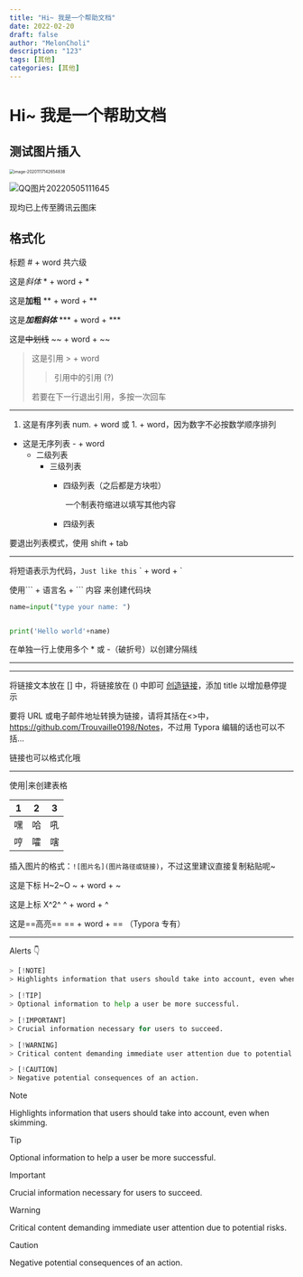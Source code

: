 ```yaml
---
title: "Hi~ 我是一个帮助文档"
date: 2022-02-20
draft: false
author: "MelonCholi"
description: "123"
tags: [其他]
categories: [其他]
---
```


# 	Hi~ 我是一个帮助文档

## 测试图片插入

<img src="http://markdown-1303167219.cos.ap-shanghai.myqcloud.com/image-20201117142654838.png" alt="image-20201117142654838" style="zoom:50%;" />

![QQ图片20220505111645](https://markdown-1303167219.cos.ap-shanghai.myqcloud.com/QQ%E5%9B%BE%E7%89%8720220505111645.jpg)

现均已上传至腾讯云图床

## 格式化

标题	# + word	共六级

这是*斜体*	* + word + *

这是**加粗**	** + word + **

这是***加粗斜体***	\*\*\* + word + \*\*\*

这是~~中划线~~	\~\~ + word + \~\~

> 这是引用	\> + word
>
> > 引用中的引用 (?)
>
> 若要在下一行退出引用，多按一次回车

-----

1. 这是有序列表	num. + word 或 1. + word，因为数字不必按数学顺序排列

- 这是无序列表	- + word
  - 二级列表
    - 三级列表
      - 四级列表（之后都是方块啦）

        ​	一个制表符缩进以填写其他内容

      - 四级列表

要退出列表模式，使用 shift + tab

-----

将短语表示为代码，`Just like this`	\` + word + \`

使用\`\`\` + 语言名 + \`\`\` 内容 来创建代码块

```py
name=input("type your name: ")


print('Hello world'+name)
```

在单独一行上使用多个 * 或 -（破折号）以创建分隔线

********

--------------

将链接文本放在 [] 中，将链接放在 () 中即可 [创造链接](www.trouvaille0198.top "A mysterious website")，添加 title 以增加悬停提示

要将 URL 或电子邮件地址转换为链接，请将其括在<>中，<https://github.com/Trouvaille0198/Notes>，不过用 Typora 编辑的话也可以不括...

链接也可以格式化哦

-----

使用|来创建表格

| 1   | 2   | 3   |
| --- | --- | --- |
| 嘿  | 哈  | 吼  |
| 哼  | 嚯  | 嗐  |

插入图片的格式：`![图片名](图片路径或链接)`，不过这里建议直接复制粘贴呢~

这是下标 H~2~O	\~ + word + \~

这是上标 X^2^	\^ + word + \^

这是==高亮==	\=\= + word + \=\= （Typora 专有）

<!--stackedit_data:
eyJoaXN0b3J5IjpbLTg4MjY1NzkzNl19
-->

---

Alerts 👇

```py
> [!NOTE]  
> Highlights information that users should take into account, even when skimming.

> [!TIP]
> Optional information to help a user be more successful.

> [!IMPORTANT]  
> Crucial information necessary for users to succeed.

> [!WARNING]  
> Critical content demanding immediate user attention due to potential risks.

> [!CAUTION]
> Negative potential consequences of an action.
```

> [!NOTE]
> Highlights information that users should take into account, even when skimming.

> [!TIP]
> Optional information to help a user be more successful.

> [!IMPORTANT]
> Crucial information necessary for users to succeed.

> [!WARNING]
> Critical content demanding immediate user attention due to potential risks.

> [!CAUTION]
> Negative potential consequences of an action.
